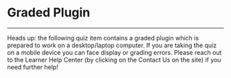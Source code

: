 # Graded Plugin
---------------
Heads up: the following quiz item contains a graded plugin which is prepared to work on a desktop/laptop computer. If you are taking the quiz on a mobile device you can face display or grading errors. Please reach out to the
 Learner Help Center
 (by clicking on the Contact Us on the site) if you need further help!